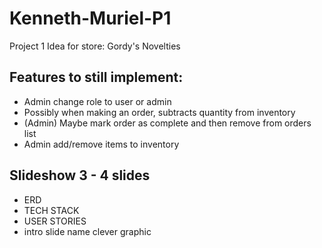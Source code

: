 # Kenneth-Muriel-P1
Project 1
Idea for store: Gordy's Novelties

## Features to still implement:
- Admin change role to user or admin
- Possibly when making an order, subtracts quantity from inventory
- (Admin) Maybe mark order as complete and then remove from orders list
- Admin add/remove items to inventory

## Slideshow 3 - 4 slides 
- ERD
- TECH STACK
- USER STORIES
- intro slide name clever graphic